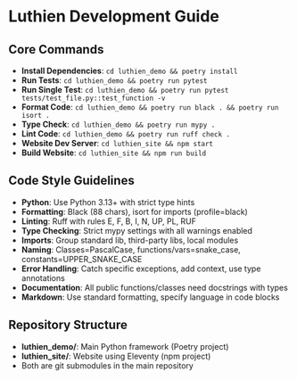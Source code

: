 # Luthien Development Guide

## Core Commands
- **Install Dependencies**: `cd luthien_demo && poetry install`
- **Run Tests**: `cd luthien_demo && poetry run pytest`
- **Run Single Test**: `cd luthien_demo && poetry run pytest tests/test_file.py::test_function -v`
- **Format Code**: `cd luthien_demo && poetry run black . && poetry run isort .`
- **Type Check**: `cd luthien_demo && poetry run mypy .`
- **Lint Code**: `cd luthien_demo && poetry run ruff check .`
- **Website Dev Server**: `cd luthien_site && npm start`
- **Build Website**: `cd luthien_site && npm run build`

## Code Style Guidelines
- **Python**: Use Python 3.13+ with strict type hints
- **Formatting**: Black (88 chars), isort for imports (profile=black)
- **Linting**: Ruff with rules E, F, B, I, N, UP, PL, RUF
- **Type Checking**: Strict mypy settings with all warnings enabled
- **Imports**: Group standard lib, third-party libs, local modules
- **Naming**: Classes=PascalCase, functions/vars=snake_case, constants=UPPER_SNAKE_CASE
- **Error Handling**: Catch specific exceptions, add context, use type annotations
- **Documentation**: All public functions/classes need docstrings with types
- **Markdown**: Use standard formatting, specify language in code blocks

## Repository Structure
- **luthien_demo/**: Main Python framework (Poetry project)
- **luthien_site/**: Website using Eleventy (npm project)
- Both are git submodules in the main repository